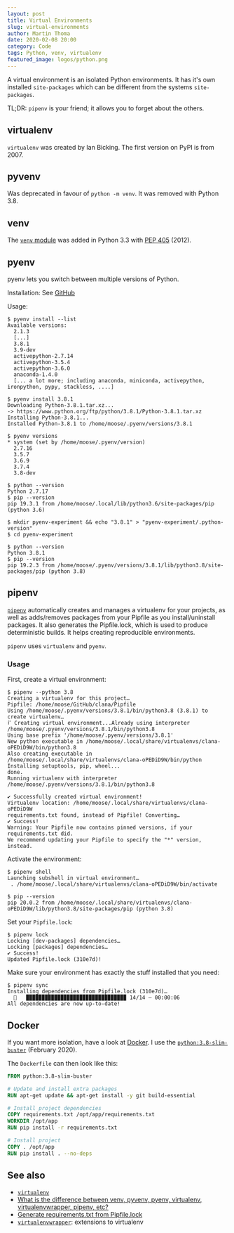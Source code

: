 ```yaml
---
layout: post
title: Virtual Environments
slug: virtual-environments
author: Martin Thoma
date: 2020-02-08 20:00
category: Code
tags: Python, venv, virtualenv
featured_image: logos/python.png
---
```

A virtual environment is an isolated Python environments. It has it's own
installed `site-packages` which can be different from the systems
`site-packages`.

TL;DR: `pipenv` is your friend; it allows you to forget about the others.

## virtualenv

`virtualenv` was created by Ian Bicking. The first version on PyPI is from
2007.

## pyvenv

Was deprecated in favour of `python -m venv`. It was removed with Python 3.8.

## venv

The [`venv` module](https://docs.python.org/3/library/venv.html) was
added in Python 3.3 with [PEP 405](https://www.python.org/dev/peps/pep-0405/)
(2012).

## pyenv

pyenv lets you switch between multiple versions of Python.

Installation: See [GitHub](https://github.com/pyenv/pyenv#installation)

Usage:

```shell
$ pyenv install --list
Available versions:
  2.1.3
  [...]
  3.8.1
  3.9-dev
  activepython-2.7.14
  activepython-3.5.4
  activepython-3.6.0
  anaconda-1.4.0
  [... a lot more; including anaconda, miniconda, activepython, ironpython, pypy, stackless, ....]

$ pyenv install 3.8.1
Downloading Python-3.8.1.tar.xz...
-> https://www.python.org/ftp/python/3.8.1/Python-3.8.1.tar.xz
Installing Python-3.8.1...
Installed Python-3.8.1 to /home/moose/.pyenv/versions/3.8.1

$ pyenv versions
* system (set by /home/moose/.pyenv/version)
  2.7.16
  3.5.7
  3.6.9
  3.7.4
  3.8-dev

$ python --version
Python 2.7.17
$ pip --version
pip 19.3.1 from /home/moose/.local/lib/python3.6/site-packages/pip (python 3.6)

$ mkdir pyenv-experiment && echo "3.8.1" > "pyenv-experiment/.python-version"
$ cd pyenv-experiment

$ python --version
Python 3.8.1
$ pip --version
pip 19.2.3 from /home/moose/.pyenv/versions/3.8.1/lib/python3.8/site-packages/pip (python 3.8)
```


## pipenv

[`pipenv`](https://github.com/pypa/pipenv) automatically creates and manages a
virtualenv for your projects, as well as adds/removes packages from your
Pipfile as you install/uninstall packages. It also generates the Pipfile.lock,
which is used to produce deterministic builds. It helps creating reproducible
environments.

`pipenv` uses `virtualenv` and `pyenv`.

### Usage

First, create a virtual environment:

```shell
$ pipenv --python 3.8
Creating a virtualenv for this project…
Pipfile: /home/moose/GitHub/clana/Pipfile
Using /home/moose/.pyenv/versions/3.8.1/bin/python3.8 (3.8.1) to create virtualenv…
⠏ Creating virtual environment...Already using interpreter /home/moose/.pyenv/versions/3.8.1/bin/python3.8
Using base prefix '/home/moose/.pyenv/versions/3.8.1'
New python executable in /home/moose/.local/share/virtualenvs/clana-oPEDiD9W/bin/python3.8
Also creating executable in /home/moose/.local/share/virtualenvs/clana-oPEDiD9W/bin/python
Installing setuptools, pip, wheel...
done.
Running virtualenv with interpreter /home/moose/.pyenv/versions/3.8.1/bin/python3.8

✔ Successfully created virtual environment! 
Virtualenv location: /home/moose/.local/share/virtualenvs/clana-oPEDiD9W
requirements.txt found, instead of Pipfile! Converting…
✔ Success! 
Warning: Your Pipfile now contains pinned versions, if your requirements.txt did. 
We recommend updating your Pipfile to specify the "*" version, instead.
```

Activate the environment:

```shell
$ pipenv shell
Launching subshell in virtual environment…
 . /home/moose/.local/share/virtualenvs/clana-oPEDiD9W/bin/activate

$ pip --version
pip 20.0.2 from /home/moose/.local/share/virtualenvs/clana-oPEDiD9W/lib/python3.8/site-packages/pip (python 3.8)
```

Set your `Pipfile.lock`:

```shell
$ pipenv lock
Locking [dev-packages] dependencies…
Locking [packages] dependencies…
✔ Success! 
Updated Pipfile.lock (310e7d)!
```

Make sure your environment has exactly the stuff installed that you need:

```shell
$ pipenv sync
Installing dependencies from Pipfile.lock (310e7d)…
  🐍   ▉▉▉▉▉▉▉▉▉▉▉▉▉▉▉▉▉▉▉▉▉▉▉▉▉▉▉▉▉▉▉▉ 14/14 — 00:00:06
All dependencies are now up-to-date!
```

## Docker

If you want more isolation, have a look at [Docker](https://martin-thoma.com/docker/).
I use the [`python:3.8-slim-buster`](https://hub.docker.com/_/python) (February 2020).

The `Dockerfile` can then look like this:

```dockerfile
FROM python:3.8-slim-buster

# Update and install extra packages
RUN apt-get update && apt-get install -y git build-essential

# Install project dependencies
COPY requirements.txt /opt/app/requirements.txt
WORKDIR /opt/app
RUN pip install -r requirements.txt

# Install project
COPY . /opt/app
RUN pip install . --no-deps
```

## See also

* [`virtualenv`](https://virtualenv.pypa.io/en/latest/)
* [What is the difference between venv, pyvenv, pyenv, virtualenv, virtualenvwrapper, pipenv, etc?](https://stackoverflow.com/a/41573588/562769)
* [Generate requirements.txt from Pipfile.lock](https://github.com/pypa/pipenv/issues/3493#issuecomment-511708312)
* [`virtualenvwrapper`](https://pypi.org/project/virtualenvwrapper/): extensions to virtualenv
